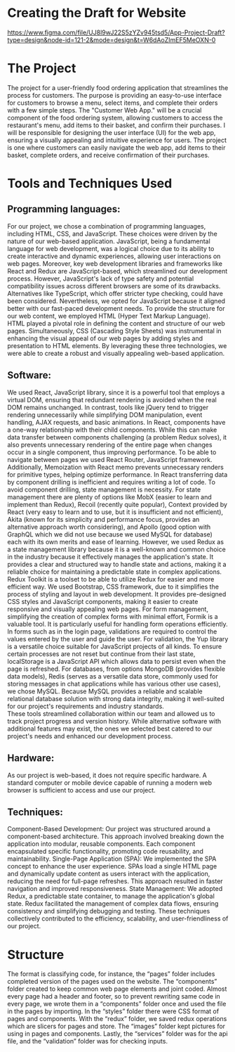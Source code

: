 # Creating the Draft for Website

https://www.figma.com/file/UJ8l9wJ22S5zYZv945tsd5/App-Project-Draft?type=design&node-id=121-2&mode=design&t=W6dAoZImEF5MeOXN-0

# The Project

The project for a user-friendly food ordering application that streamlines the process for customers. The purpose is providing an easy-to-use interface for customers to browse a menu, select items, and complete their orders with a few simple steps.
The "Customer Web App."  will be a crucial component of the food ordering system, allowing customers to access the restaurant's menu, add items to their basket, and confirm their purchases. I will be responsible for designing the user interface (UI) for the web app, ensuring a visually appealing and intuitive experience for users. The project is one where customers can easily navigate the web app, add items to their basket, complete orders, and receive confirmation of their purchases.

# Tools and Techniques Used

## Programming languages: 

For our project, we chose a combination of programming languages, including HTML, CSS, and JavaScript. These choices were driven by the nature of our web-based application. JavaScript, being a fundamental language for web development, was a logical choice due to its ability to create interactive and dynamic experiences, allowing user interactions on web pages. Moreover, key web development libraries and frameworks like React and Redux are JavaScript-based, which streamlined our development process. However, JavaScript's lack of type safety and potential compatibility issues across different browsers are some of its drawbacks. Alternatives like TypeScript, which offer stricter type checking, could have been considered. Nevertheless, we opted for JavaScript because it aligned better with our fast-paced development needs. To provide the structure for our web content, we employed HTML (Hyper Text Markup Language). HTML played a pivotal role in defining the content and structure of our web pages. Simultaneously, CSS (Cascading Style Sheets) was instrumental in enhancing the visual appeal of our web pages by adding styles and presentation to HTML elements. By leveraging these three technologies, we were able to create a robust and visually appealing web-based application.

## Software: 

We used React, JavaScript library, since it is a powerful tool that employs a virtual DOM, ensuring that redundant rendering is avoided when the real DOM remains unchanged. In contrast, tools like jQuery tend to trigger rendering unnecessarily while simplifying DOM manipulation, event handling, AJAX requests, and basic animations. In React, components have a one-way relationship with their child components. While this can make data transfer between components challenging (a problem Redux solves), it also prevents unnecessary rendering of the entire page when changes occur in a single component, thus improving performance. To be able to navigate between pages we used React Router, JavaScript framework. Additionally, Memoization with React memo prevents unnecessary renders for primitive types, helping optimize performance.
In React transferring data by component drilling is inefficient and requires writing a lot of code. To avoid component drilling, state management is necessity. For state management there are plenty of options like MobX (easier to learn and implement than Redux), Recoil (recently quite popular), Context provided by React (very easy to learn and to use, but it is insufficient and not efficient), Akita (known for its simplicity and performance focus, provides an alternative approach worth considering), and Apollo (good option with GraphQL which we did not use because we used MySQL for database) each with its own merits and ease of learning. However, we used Redux as a state management library because it is a well-known and common choice in the industry because it effectively manages the application's state. It provides a clear and structured way to handle state and actions, making it a reliable choice for maintaining a predictable state in complex applications. Redux Toolkit is a toolset to be able to utilize Redux for easier and more efficient way.
We used Bootstrap, CSS framework, due to it simplifies the process of styling and layout in web development. It provides pre-designed CSS styles and JavaScript components, making it easier to create responsive and visually appealing web pages. For form management, simplifying the creation of complex forms with minimal effort, Formik is a valuable tool. It is particularly useful for handling form operations efficiently. In forms such as in the login page, validations are required to control the values entered by the user and guide the user. For validation, the Yup library is a versatile choice suitable for JavaScript projects of all kinds. To ensure certain processes are not reset but continue from their last state, localStorage is a JavaScript API which allows data to persist even when the page is refreshed. 
For databases, from options MongoDB (provides flexible data models), Redis (serves as a versatile data store, commonly used for storing messages in chat applications while has various other use cases), we chose MySQL. Because MySQL provides a reliable and scalable relational database solution with strong data integrity, making it well-suited for our project's requirements and industry standards.	
These tools streamlined collaboration within our team and allowed us to track project progress and version history. While alternative software with additional features may exist, the ones we selected best catered to our project's needs and enhanced our development process. 

## Hardware: 

As our project is web-based, it does not require specific hardware. A standard computer or mobile device capable of running a modern web browser is sufficient to access and use our project.

## Techniques: 

Component-Based Development: Our project was structured around a component-based architecture. This approach involved breaking down the application into modular, reusable components. Each component encapsulated specific functionality, promoting code reusability, and maintainability.
Single-Page Application (SPA): We implemented the SPA concept to enhance the user experience. SPAs load a single HTML page and dynamically update content as users interact with the application, reducing the need for full-page refreshes. This approach resulted in faster navigation and improved responsiveness.
State Management: We adopted Redux, a predictable state container, to manage the application's global state. Redux facilitated the management of complex data flows, ensuring consistency and simplifying debugging and testing.
These techniques collectively contributed to the efficiency, scalability, and user-friendliness of our project.

# Structure

The format is classifying code, for instance, the “pages” folder includes completed version of the pages used on the website. The “components” folder created to keep common web page elements and joint coded. Almost every page had a header and footer, so to prevent rewriting same code in every page, we wrote them in a “components” folder once and used the file in the pages by importing. In the “styles” folder there were CSS format of pages and components. With the “redux” folder, we saved redux operations which are slicers for pages and store. The “images” folder kept pictures for using in pages and components. Lastly, the “services” folder was for the api file, and the “validation” folder was for checking inputs. 
